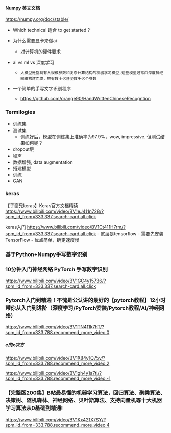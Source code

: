 #### Numpy 英文文档
https://numpy.org/doc/stable/


- Which technical 适合 to get started ?
- 为什么需要显卡来做ai
	- 对计算机的硬件要求
- ai vs ml vs 深度学习
	- `大模型是指具有大规模参数和复杂计算结构的机器学习模型,这些模型通常由深度神经网络构建而成，拥有数十亿甚至数千亿个参数`


- 一个简单的手写文字识别程序
	- https://github.com/orange90/HandWrittenChineseRecogntion

### Termilogies
- 训练集
- 测试集
	- 训练好后，模型在训练集上准确率为97.9%，wow, impressive. 但测试结果如何呢？
- dropout层
- 噪声
- 数据增强, data augmentation
- 搭建模型
- 训练
- GAN

### keras
【子豪兄keras】Keras官方文档精读  https://www.bilibili.com/video/BV1eJ411n728/?spm_id_from=333.337.search-card.all.click

keras入门   https://www.bilibili.com/video/BV1Ct411H7rm/?spm_id_from=333.337.search-card.all.click
	- 底层是tensorflow
		- 需要先安装TensorFlow
	- 优点简单，确定速度慢


### 基于Python+Numpy手写数字识别

### 10分钟入门神经网络 PyTorch 手写数字识别
https://www.bilibili.com/video/BV1GC4y15736/?spm_id_from=333.337.search-card.all.click


### Pytorch入门到精通！不愧是公认讲的最好的【pytorch教程】12小时带你从入门到进阶（深度学习/PyTorch安装/Pytorch教程/AI/神经网络）
https://www.bilibili.com/video/BV1TN411k7hT/?spm_id_from=333.788.recommend_more_video.0


##### e的x次方
https://www.bilibili.com/video/BV1X84y1Q75y/?spm_id_from=333.788.recommend_more_video.2

https://www.bilibili.com/video/BV1gh4y1a7ti/?spm_id_from=333.788.recommend_more_video.-1


### 【完整版200集】B站最易懂的机器学习算法，回归算法、聚类算法、决策树、随机森林、神经网络、贝叶斯算法、支持向量机等十大机器学习算法从0基础到精通!
https://www.bilibili.com/video/BV1Kx421X7SY/?spm_id_from=333.788.recommend_more_video.4

